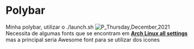 # <b>Polybar</b>
Minha polybar, utilizar o ./launch.sh
![P_Thursday,December,2021](https://user-images.githubusercontent.com/86479460/145339140-300b3dac-5905-4cc3-880d-29c73e7ba0a9.png)
Necessita de algumas fonts que se encontram em <a href="https://github.com/Kind333/Arch-all-settings/tree/master"><b>Arch Linux all settings</b></a> mas a principal seria Awesome font para se utilizar dos icones
